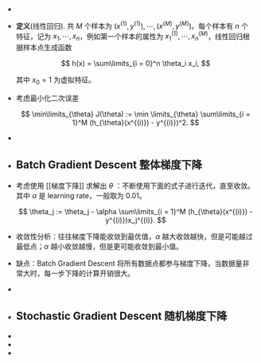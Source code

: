 -
- **定义**(线性回归). 共 $M$ 个样本为 $(x^{(1)}, y^{(1)}),\cdots, (x^{(M)}, y^{(M)})$。每个样本有 $n$ 个特征，记为 $x_1,\cdots, x_n$，例如第一个样本的属性为 $x^{(1)}_1,\cdots,x^{(M)}_n$，线性回归根据样本点生成函数
  
  $$ h(x) = \sum\limits_{i = 0}^n \theta_i x_i, $$
  
  其中 $x_0 = 1$ 为虚拟特征。
- 考虑最小化二次误差
  
  $$ \min\limits_{\theta} J(\theta) := \min \limits_{\theta} \sum\limits_{i = 1}^M (h_{\theta}(x^{(i)}) - y^{(i)})^2. $$
-
- ## Batch Gradient Descent 整体梯度下降
- 考虑使用 [[梯度下降]] 求解出 $\theta$ ：不断使用下面的式子进行迭代，直至收敛。其中 $\alpha$ 是 learning rate，一般取为 $0.01$。
  
  $$ \theta_j := \theta_j - \alpha \sum\limits_{i = 1}^M (h_{\theta}(x^{(i)}) - y^{(i)})x_j^{(i)}. $$
- 收敛性分析：往往梯度下降能收敛到最优值，$\alpha$ 越大收敛越快，但是可能越过最低点；$\alpha$ 越小收敛越慢，但是更可能收敛到最小值。
- 缺点：Batch Gradient Descent 将所有数据点都参与梯度下降，当数据量非常大时，每一步下降的计算开销很大。
-
- ## Stochastic Gradient Descent 随机梯度下降
-
-
-

